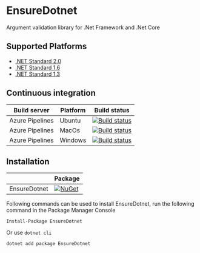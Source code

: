 # EnsureDotnet
Argument validation library for .Net Framework and .Net Core

## Supported Platforms

* [.NET Standard 2.0](https://docs.microsoft.com/en-us/dotnet/standard/net-standard)
* [.NET Standard 1.6](https://docs.microsoft.com/en-us/dotnet/standard/net-standard)
* [.NET Standard 1.3](https://docs.microsoft.com/en-us/dotnet/standard/net-standard)

## Continuous integration

| Build server                | Platform      | Build status                                                                                                                                                        | 
|-----------------------------|---------------|---------------------------------------------------------------------------------------------------------------------------------------------------------------------|
| Azure Pipelines             | Ubuntu        | [![Build status](https://dev.azure.com/arzumanaksel/ensure/_apis/build/status/ensure%20-%20Ubuntu)](https://dev.azure.com/arzumanaksel/ensure/_build/latest?definitionId=8) | |
| Azure Pipelines             | MacOs         | [![Build status](https://dev.azure.com/arzumanaksel/ensure/_apis/build/status/ensure%20-%20MacOS)](https://dev.azure.com/arzumanaksel/ensure/_build/latest?definitionId=9) | |
| Azure Pipelines             | Windows       | [![Build status](https://dev.azure.com/arzumanaksel/ensure/_apis/build/status/ensure%20-%20Windows)](https://dev.azure.com/arzumanaksel/ensure/_build/latest?definitionId=10) | |

## Installation

|       | Package |
|---------------|----------|
| EnsureDotnet | [![NuGet](https://img.shields.io/nuget/v/EnsureDotnet.svg)](https://www.nuget.org/packages/EnsureDotnet)    |

Following commands can be used to install EnsureDotnet, run the following command in the Package Manager Console

```
Install-Package EnsureDotnet
```

Or use `dotnet cli`

```
dotnet add package EnsureDotnet
```
